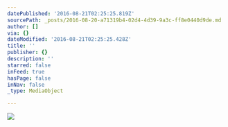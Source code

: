 ```yaml
---
datePublished: '2016-08-21T02:25:25.819Z'
sourcePath: _posts/2016-08-20-a71319b4-02d4-4d39-9a3c-ff8e0440d9de.md
author: []
via: {}
dateModified: '2016-08-21T02:25:25.428Z'
title: ''
publisher: {}
description: ''
starred: false
inFeed: true
hasPage: false
inNav: false
_type: MediaObject

---
```

![](https://the-grid-user-content.s3-us-west-2.amazonaws.com/5e79cd90-55fc-4bc1-9cff-2fd245da9bc7.jpg)